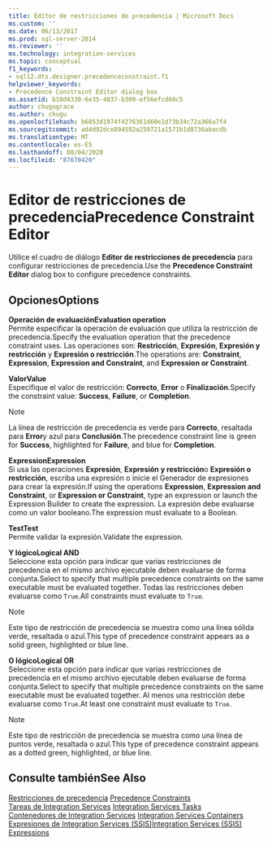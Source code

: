 ```yaml
---
title: Editor de restricciones de precedencia | Microsoft Docs
ms.custom: ''
ms.date: 06/13/2017
ms.prod: sql-server-2014
ms.reviewer: ''
ms.technology: integration-services
ms.topic: conceptual
f1_keywords:
- sql12.dts.designer.precedenceconstraint.f1
helpviewer_keywords:
- Precedence Constraint Editor dialog box
ms.assetid: b10d4330-6e35-4037-b309-ef56efcd60c5
author: chugugrace
ms.author: chugu
ms.openlocfilehash: b6853d1974f4276361d60e1d73b34c72a366a7f4
ms.sourcegitcommit: ad4d92dce894592a259721a1571b1d8736abacdb
ms.translationtype: MT
ms.contentlocale: es-ES
ms.lasthandoff: 08/04/2020
ms.locfileid: "87670420"
---
```

# <a name="precedence-constraint-editor"></a><span data-ttu-id="fcbae-102">Editor de restricciones de precedencia</span><span class="sxs-lookup"><span data-stu-id="fcbae-102">Precedence Constraint Editor</span></span>
  <span data-ttu-id="fcbae-103">Utilice el cuadro de diálogo **Editor de restricciones de precedencia** para configurar restricciones de precedencia.</span><span class="sxs-lookup"><span data-stu-id="fcbae-103">Use the **Precedence Constraint Editor** dialog box to configure precedence constraints.</span></span>  
  
## <a name="options"></a><span data-ttu-id="fcbae-104">Opciones</span><span class="sxs-lookup"><span data-stu-id="fcbae-104">Options</span></span>  
 <span data-ttu-id="fcbae-105">**Operación de evaluación**</span><span class="sxs-lookup"><span data-stu-id="fcbae-105">**Evaluation operation**</span></span>  
 <span data-ttu-id="fcbae-106">Permite especificar la operación de evaluación que utiliza la restricción de precedencia.</span><span class="sxs-lookup"><span data-stu-id="fcbae-106">Specify the evaluation operation that the precedence constraint uses.</span></span> <span data-ttu-id="fcbae-107">Las operaciones son: **Restricción**, **Expresión**, **Expresión y restricción** y **Expresión o restricción**.</span><span class="sxs-lookup"><span data-stu-id="fcbae-107">The operations are: **Constraint**, **Expression**, **Expression and Constraint**, and **Expression or Constraint**.</span></span>  
  
 <span data-ttu-id="fcbae-108">**Valor**</span><span class="sxs-lookup"><span data-stu-id="fcbae-108">**Value**</span></span>  
 <span data-ttu-id="fcbae-109">Especifique el valor de restricción: **Correcto**, **Error** o **Finalización**.</span><span class="sxs-lookup"><span data-stu-id="fcbae-109">Specify the constraint value: **Success**, **Failure**, or **Completion**.</span></span>  
  
> [!NOTE]  
>  <span data-ttu-id="fcbae-110"> La línea de restricción de precedencia es verde para **Correcto**, resaltada para **Error**y azul para **Conclusión**.</span><span class="sxs-lookup"><span data-stu-id="fcbae-110">The precedence constraint line is green for **Success**, highlighted for **Failure**, and blue for **Completion**.</span></span>  
  
 <span data-ttu-id="fcbae-111">**Expression**</span><span class="sxs-lookup"><span data-stu-id="fcbae-111">**Expression**</span></span>  
 <span data-ttu-id="fcbae-112">Si usa las operaciones **Expresión**, **Expresión y restricción**o **Expresión o restricción**, escriba una expresión o inicie el Generador de expresiones para crear la expresión.</span><span class="sxs-lookup"><span data-stu-id="fcbae-112">If using the operations **Expression**, **Expression and Constraint**, or **Expression or Constraint**, type an expression or launch the Expression Builder to create the expression.</span></span> <span data-ttu-id="fcbae-113">La expresión debe evaluarse como un valor booleano.</span><span class="sxs-lookup"><span data-stu-id="fcbae-113">The expression must evaluate to a Boolean.</span></span>  
  
 <span data-ttu-id="fcbae-114">**Test**</span><span class="sxs-lookup"><span data-stu-id="fcbae-114">**Test**</span></span>  
 <span data-ttu-id="fcbae-115">Permite validar la expresión.</span><span class="sxs-lookup"><span data-stu-id="fcbae-115">Validate the expression.</span></span>  
  
 <span data-ttu-id="fcbae-116">**Y lógico**</span><span class="sxs-lookup"><span data-stu-id="fcbae-116">**Logical AND**</span></span>  
 <span data-ttu-id="fcbae-117">Seleccione esta opción para indicar que varias restricciones de precedencia en el mismo archivo ejecutable deben evaluarse de forma conjunta.</span><span class="sxs-lookup"><span data-stu-id="fcbae-117">Select to specify that multiple precedence constraints on the same executable must be evaluated together.</span></span> <span data-ttu-id="fcbae-118">Todas las restricciones deben evaluarse como `True`.</span><span class="sxs-lookup"><span data-stu-id="fcbae-118">All constraints must evaluate to `True`.</span></span>  
  
> [!NOTE]  
>  <span data-ttu-id="fcbae-119">Este tipo de restricción de precedencia se muestra como una línea sólida verde, resaltada o azul.</span><span class="sxs-lookup"><span data-stu-id="fcbae-119">This type of precedence constraint appears as a solid green, highlighted or blue line.</span></span>  
  
 <span data-ttu-id="fcbae-120">**O lógico**</span><span class="sxs-lookup"><span data-stu-id="fcbae-120">**Logical OR**</span></span>  
 <span data-ttu-id="fcbae-121">Seleccione esta opción para indicar que varias restricciones de precedencia en el mismo archivo ejecutable deben evaluarse de forma conjunta.</span><span class="sxs-lookup"><span data-stu-id="fcbae-121">Select to specify that multiple precedence constraints on the same executable must be evaluated together.</span></span> <span data-ttu-id="fcbae-122">Al menos una restricción debe evaluarse como `True`.</span><span class="sxs-lookup"><span data-stu-id="fcbae-122">At least one constraint must evaluate to `True`.</span></span>  
  
> [!NOTE]  
>  <span data-ttu-id="fcbae-123">Este tipo de restricción de precedencia se muestra como una línea de puntos verde, resaltada o azul.</span><span class="sxs-lookup"><span data-stu-id="fcbae-123">This type of precedence constraint appears as a dotted green, highlighted, or blue line.</span></span>  
  
## <a name="see-also"></a><span data-ttu-id="fcbae-124">Consulte también</span><span class="sxs-lookup"><span data-stu-id="fcbae-124">See Also</span></span>  
 <span data-ttu-id="fcbae-125">[Restricciones de precedencia](control-flow/precedence-constraints.md) </span><span class="sxs-lookup"><span data-stu-id="fcbae-125">[Precedence Constraints](control-flow/precedence-constraints.md) </span></span>  
 <span data-ttu-id="fcbae-126">[Tareas de Integration Services](control-flow/integration-services-tasks.md) </span><span class="sxs-lookup"><span data-stu-id="fcbae-126">[Integration Services Tasks](control-flow/integration-services-tasks.md) </span></span>  
 <span data-ttu-id="fcbae-127">[Contenedores de Integration Services](control-flow/integration-services-containers.md) </span><span class="sxs-lookup"><span data-stu-id="fcbae-127">[Integration Services Containers](control-flow/integration-services-containers.md) </span></span>  
 [<span data-ttu-id="fcbae-128">Expresiones de Integration Services &#40;SSIS&#41;</span><span class="sxs-lookup"><span data-stu-id="fcbae-128">Integration Services &#40;SSIS&#41; Expressions</span></span>](expressions/integration-services-ssis-expressions.md)  
  
  
